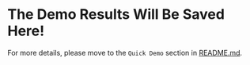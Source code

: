 # The Demo Results Will Be Saved Here!

For more details, please move to the `Quick Demo` section in [README.md](../README.md).
